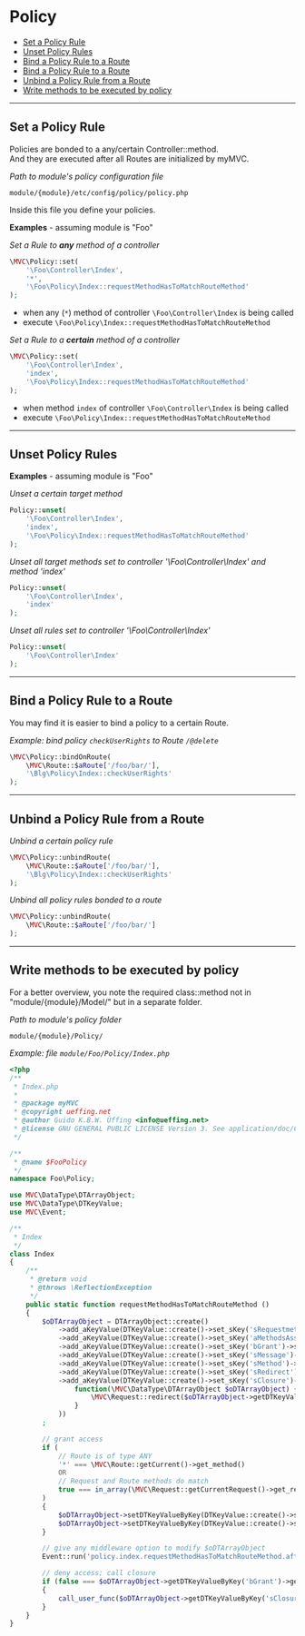 
# Policy 

- [Set a Policy Rule](#Set-a-Policy-Rule)
- [Unset Policy Rules](#Unset-Policy-Rules)
- [Bind a Policy Rule to a Route](#Bind-a-Policy-Rule-to-a-Route)
- [Bind a Policy Rule to a Route](#Bind-a-Policy-Rule-to-a-Route)
- [Unbind a Policy Rule from a Route](#Unbind-a-Policy-Rule-from-a-Route)
- [Write methods to be executed by policy](#Write-methods-to-run)

------------------------------------------------------------------------------------------------------------------------

<a id="Set-a-Policy-Rule"></a>
## Set a Policy Rule

Policies are bonded to a any/certain Controller::method.  
And they are executed after all Routes are initialized by myMVC.

_Path to module's policy configuration file_
~~~
module/{module}/etc/config/policy/policy.php
~~~

Inside this file you define your policies.

**Examples** - assuming module is "Foo"

_Set a Rule to **any** method of a controller_   
~~~php
\MVC\Policy::set(
    '\Foo\Controller\Index', 
    '*',
    '\Foo\Policy\Index::requestMethodHasToMatchRouteMethod'
);
~~~
- when any (`*`) method of controller `\Foo\Controller\Index` is being called
- execute `\Foo\Policy\Index::requestMethodHasToMatchRouteMethod`

_Set a Rule to a **certain** method of a controller_
~~~php
\MVC\Policy::set(
    '\Foo\Controller\Index', 
    'index',
    '\Foo\Policy\Index::requestMethodHasToMatchRouteMethod'
);
~~~
- when method `index` of controller `\Foo\Controller\Index` is being called
- execute `\Foo\Policy\Index::requestMethodHasToMatchRouteMethod`

------------------------------------------------------------------------------------------------------------------------
<a id="Unset-Policy-Rules"></a>
## Unset Policy Rules

**Examples** - assuming module is "Foo"

_Unset a certain target method_  
~~~php
Policy::unset(
    '\Foo\Controller\Index', 
    'index', 
    '\Foo\Policy\Index::requestMethodHasToMatchRouteMethod'
);
~~~

_Unset all target methods set to controller '\Foo\Controller\Index' and method 'index'_  
~~~php
Policy::unset(
    '\Foo\Controller\Index', 
    'index'
);
~~~

_Unset all rules set to controller '\Foo\Controller\Index'_
~~~php
Policy::unset(
    '\Foo\Controller\Index'
);
~~~

------------------------------------------------------------------------------------------------------------------------

<a id="Bind-a-Policy-Rule-to-a-Route"></a>
## Bind a Policy Rule to a Route

You may find it is easier to bind a policy to a certain Route.

_Example: bind policy `checkUserRights` to Route `/@delete`_    
~~~php
\MVC\Policy::bindOnRoute(
    \MVC\Route::$aRoute['/foo/bar/'],
    '\Blg\Policy\Index::checkUserRights'
);
~~~

------------------------------------------------------------------------------------------------------------------------

<a id="Unbind-a-Policy-Rule-from-a-Route"></a>
## Unbind a Policy Rule from a Route

_Unbind a certain policy rule_  
~~~php
\MVC\Policy::unbindRoute(
    \MVC\Route::$aRoute['/foo/bar/'],
    '\Blg\Policy\Index::checkUserRights'
);
~~~

_Unbind all policy rules bonded to a route_    
~~~php
\MVC\Policy::unbindRoute(
    \MVC\Route::$aRoute['/foo/bar/']
);
~~~

------------------------------------------------------------------------------------------------------------------------

<a id="Write-methods-to-run"></a>
## Write methods to be executed by policy

For a better overview, you note the required class::method not in "module/{module}/Model/" but in a separate folder.

_Path to module's policy folder_  
~~~
module/{module}/Policy/
~~~

_Example: file `module/Foo/Policy/Index.php`_  
~~~php
<?php
/**
 * Index.php
 *
 * @package myMVC
 * @copyright ueffing.net
 * @author Guido K.B.W. Üffing <info@ueffing.net>
 * @license GNU GENERAL PUBLIC LICENSE Version 3. See application/doc/COPYING
 */

/**
 * @name $FooPolicy
 */
namespace Foo\Policy;

use MVC\DataType\DTArrayObject;
use MVC\DataType\DTKeyValue;
use MVC\Event;

/**
 * Index
 */
class Index
{
    /**
     * @return void
     * @throws \ReflectionException
     */
	public static function requestMethodHasToMatchRouteMethod ()
	{
        $oDTArrayObject = DTArrayObject::create()
            ->add_aKeyValue(DTKeyValue::create()->set_sKey('sRequestmethod')->set_sValue(\MVC\Request::getCurrentRequest()->get_requestmethod()))
            ->add_aKeyValue(DTKeyValue::create()->set_sKey('aMethodsAssigned')->set_sValue(\MVC\Route::getCurrent()->get_methodsAssigned()))
            ->add_aKeyValue(DTKeyValue::create()->set_sKey('bGrant')->set_sValue(false))
            ->add_aKeyValue(DTKeyValue::create()->set_sKey('sMessage')->set_sValue('access denied'))
            ->add_aKeyValue(DTKeyValue::create()->set_sKey('sMethod')->set_sValue(__METHOD__))
            ->add_aKeyValue(DTKeyValue::create()->set_sKey('sRedirect')->set_sValue('/404/'))
            ->add_aKeyValue(DTKeyValue::create()->set_sKey('sClosure')->set_sValue(
                function(\MVC\DataType\DTArrayObject $oDTArrayObject) {
                    \MVC\Request::redirect($oDTArrayObject->getDTKeyValueByKey('sRedirect')->get_sValue());
                }
            ))
        ;

        // grant access
        if (
            // Route is of type ANY
            '*' === \MVC\Route::getCurrent()->get_method()
            OR
            // Request and Route methods do match
            true === in_array(\MVC\Request::getCurrentRequest()->get_requestmethod(), \MVC\Route::getCurrent()->get_methodsAssigned(), true)
        )
        {
            $oDTArrayObject->setDTKeyValueByKey(DTKeyValue::create()->set_sKey('bGrant')->set_sValue(true));
            $oDTArrayObject->setDTKeyValueByKey(DTKeyValue::create()->set_sKey('sMessage')->set_sValue('access granted'));
        }

        // give any middleware option to modify $oDTArrayObject
        Event::run('policy.index.requestMethodHasToMatchRouteMethod.after', $oDTArrayObject);

        // deny access; call closure
        if (false === $oDTArrayObject->getDTKeyValueByKey('bGrant')->get_sValue())
        {
            call_user_func($oDTArrayObject->getDTKeyValueByKey('sClosure')->get_sValue(), $oDTArrayObject);
        }
	}
}
~~~